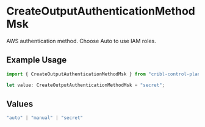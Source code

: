 # CreateOutputAuthenticationMethodMsk

AWS authentication method. Choose Auto to use IAM roles.

## Example Usage

```typescript
import { CreateOutputAuthenticationMethodMsk } from "cribl-control-plane/models/operations";

let value: CreateOutputAuthenticationMethodMsk = "secret";
```

## Values

```typescript
"auto" | "manual" | "secret"
```